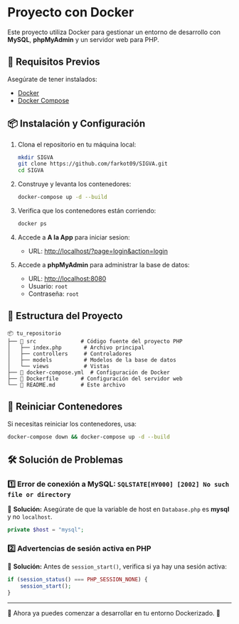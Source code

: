 # Proyecto con Docker

Este proyecto utiliza Docker para gestionar un entorno de desarrollo con **MySQL**, **phpMyAdmin** y un servidor web para PHP.

## 🚀 Requisitos Previos
Asegúrate de tener instalados:
- [Docker](https://www.docker.com/get-started)
- [Docker Compose](https://docs.docker.com/compose/install/)

## 📦 Instalación y Configuración
1. Clona el repositorio en tu máquina local:
   ```bash
   mkdir SIGVA
   git clone https://github.com/farkot09/SIGVA.git
   cd SIGVA
   ```

2. Construye y levanta los contenedores:
   ```bash
   docker-compose up -d --build
   ```

3. Verifica que los contenedores están corriendo:
   ```bash
   docker ps
   ```

4. Accede a **A la App** para iniciar sesion:
   - URL: [http://localhost/?page=login&action=login](http://localhost/?page=login&action=login)


5. Accede a **phpMyAdmin** para administrar la base de datos:
   - URL: [http://localhost:8080](http://localhost:8080)
   - Usuario: `root`
   - Contraseña: `root`

## 📂 Estructura del Proyecto
```
📦 tu_repositorio
├── 📂 src              # Código fuente del proyecto PHP
│   ├── index.php       # Archivo principal
│   ├── controllers     # Controladores
│   ├── models          # Modelos de la base de datos
│   └── views           # Vistas
├── 📄 docker-compose.yml  # Configuración de Docker
├── 📄 Dockerfile       # Configuración del servidor web
└── 📄 README.md        # Este archivo
```

## 🔄 Reiniciar Contenedores
Si necesitas reiniciar los contenedores, usa:
```bash
docker-compose down && docker-compose up -d --build
```

## 🛠 Solución de Problemas
### 1️⃣ Error de conexión a MySQL: `SQLSTATE[HY000] [2002] No such file or directory`
🔹 **Solución:** Asegúrate de que la variable de host en `Database.php` es **mysql** y no `localhost`.
```php
private $host = "mysql";
```
### 2️⃣ Advertencias de sesión activa en PHP
🔹 **Solución:** Antes de `session_start()`, verifica si ya hay una sesión activa:
```php
if (session_status() === PHP_SESSION_NONE) {
    session_start();
}
```

---

📌 Ahora ya puedes comenzar a desarrollar en tu entorno Dockerizado. 🚀

